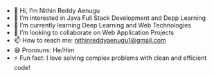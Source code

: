 - 👋 Hi, I’m Nithin Reddy Aenugu  
- 👀 I’m interested in Java Full Stack Development and Depp Learning  
- 🌱 I’m currently learning Deep Learning and Web Technologies  
- 💞️ I’m looking to collaborate on Web Application Projects  
- 📫 How to reach me: nithinreddyaenugu1@gmail.com  
- 😄 Pronouns: He/Him  
- ⚡ Fun fact: I love solving complex problems with clean and efficient code!  


<!---
nithinreddy2256/nithinreddy2256 is a ✨ special ✨ repository because its `README.md` (this file) appears on your GitHub profile.
You can click the Preview link to take a look at your changes.
--->
